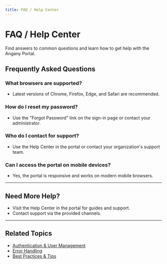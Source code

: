 ```yaml
---
title: FAQ / Help Center
---
```


# FAQ / Help Center

Find answers to common questions and learn how to get help with the Angany Portal.

## Frequently Asked Questions

### What browsers are supported?
- Latest versions of Chrome, Firefox, Edge, and Safari are recommended.

### How do I reset my password?
- Use the "Forgot Password" link on the sign-in page or contact your administrator.

### Who do I contact for support?
- Use the Help Center in the portal or contact your organization's support team.

### Can I access the portal on mobile devices?
- Yes, the portal is responsive and works on modern mobile browsers.

---

## Need More Help?
- Visit the Help Center in the portal for guides and support.
- Contact support via the provided channels.

---

## Related Topics
- [Authentication & User Management](./authentication.md)
- [Error Handling](./error-handling.md)
- [Best Practices & Tips](./best-practices.md) 